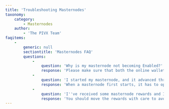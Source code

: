 ```yaml
---
title: 'Troubleshooting Masternodes'
taxonomy:
    category:
        - Masternodes
    author:
        - 'The PIVX Team'
faqitems:
    -
        generic: null
        sectiontitle: 'Masternodes FAQ'
        questions:
            -
                question: 'Why is my masternode not becoming Enabled?'
                response: 'Please make sure that both the online wallet and wallet holding the 10,000 PIV for staking are both running the latest software and updated to the latest block. Out-of-date software and forked blockchains are a common cause.'
            -
                question: 'I started my masternode, and it advanced through the queue to be next (or soon) to pay, yet it doesn''t pay. Why?'
                response: 'When a masternode first starts, it has to operate for a time to qualify for rewards. The qualifying time is approximately three days.'
            -
                question: 'I''ve received some masternode rewards and I want to spend them. How do I do it?'
                response: 'You should move the rewards with care to avoid disrupting the masternode configuration. If you are committing 10,000 PIV using a Ledger hardware wallet, you can use the SPMT tool (made by PIVX developers) to claim the rewards.'
---
```


